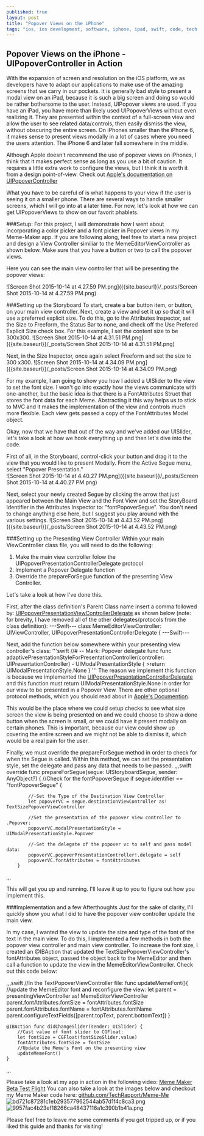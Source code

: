 ```yaml
---
published: true
layout: post
title: "Popover Views on the iPhone"
tags: "ios, ios development, software, iphone, ipad, swift, code, tech rapport, techrapport, swift, extensions, xcode, swift 2.0, Popover, UIPopover, UIPopoverController, Popover Views, UIPopoverPresentationControllerDelegate"
---
```


## Popover Views on the iPhone - UIPopoverController in Action

With the expansion of screen and resolution on the iOS platform, we as developers have to adapt our applications to make use of the amazing screens that we carry in our pockets.  It is generally bad style to present a modal view on an iPad, because it is such a big screen and doing so would be rather bothersome to the user.  Instead, UIPopover views are used.  If you have an iPad, you have more than likely used UIPopoverViews without even realizing it.  They are presented within the context of a full-screen view and allow the user to see related data/controls, then easily dismiss the view, without obscuring the entire screen.  On iPhones smaller than the iPhone 6, it makes sense to present views modally in a lot of cases where you need the users attention.  The iPhone 6 and later fall somewhere in the middle.  

Although Apple doesn't recommend the use of popover views on iPhones, I think that it makes perfect sense as long as you use a bit of caution.  It requires a little extra work to configure the views, but I think it is worth it from a design point-of-view.  Check out [Apple's documentation on UIPopoverController](https://developer.apple.com/library/prerelease/ios/documentation/UIKit/Reference/UIPopoverController_class/index.html)

What you have to be careful of is what happens to your view if the user is seeing it on a smaller phone.  There are several ways to handle smaller screens, which I will go into at a later time.  For now, let's look at how we can get UIPopoverViews to show on our favorit phablets.

###Setup:
For this project, I will demonstrate how I went about incorporating a color picker and a font picker in Popover views in my Meme-Maker app.  If you are following along, feel free to start a new project and design a View Controller similiar to the MemeEditorViewController as shown below.  Make sure that you have a button or two to call the popover views.

Here you can see the main view controller that will be presenting the popover views:

![Screen Shot 2015-10-14 at 4.27.59 PM.png]({{site.baseurl}}/_posts/Screen Shot 2015-10-14 at 4.27.59 PM.png)

###Setting up the Storyboard
To start, create a bar button item, or button, on your main view controller.  Next, create a view and set it up so that it will use a preferred explicit size.  To do this, go to the Attributes Inspector, set the Size to Freeform, the Status Bar to none, and check off the Use Prefered Explicit Size check box.  For this example, I set the content size to be 300x300. 
![Screen Shot 2015-10-14 at 4.31.51 PM.png]({{site.baseurl}}/_posts/Screen Shot 2015-10-14 at 4.31.51 PM.png)
 
 Next, in the Size Inspector, once again select Freeform and set the size to 300 x300.
 ![Screen Shot 2015-10-14 at 4.34.09 PM.png]({{site.baseurl}}/_posts/Screen Shot 2015-10-14 at 4.34.09 PM.png)

For my example, I am going to show you how I added a UISlider to the view to set the font size.  I won't go into exactly how the views communicate with one-another, but the basic idea is that there is a FontAttributes Struct that stores the font data for each Meme.  Abstracting it this way helps us to stick to MVC and it makes the implementation of the view and controls much more flexible.  Each view gets passed a copy of the FontAttributes Model object.

Okay, now that we have that out of the way and we've added our UISlider, let's take a look at how we hook everything up and then let's dive into the code.

First of all, in the Storyboard, control-click your button and drag it to the view that you would like to present Modally. From the Active Segue menu, select "Popover Presentation."  
![Screen Shot 2015-10-14 at 4.40.27 PM.png]({{site.baseurl}}/_posts/Screen Shot 2015-10-14 at 4.40.27 PM.png)

Next, select your newly created Segue by clicking the arrow that just appeared between the Main View and the Font View and set the StoryBoard Identifier in the Attributes Inspector to: "fontPopoverSegue".  You don't need to change anything else here, but I suggest you play around with the various settings.
![Screen Shot 2015-10-14 at 4.43.52 PM.png]({{site.baseurl}}/_posts/Screen Shot 2015-10-14 at 4.43.52 PM.png)

###Setting up the Presenting View Controller
Within your main ViewController class file, you will need to do the following:
1. Make the main view controller folow the UIPopoverPresentationControllerDelegate protocol
2. Implement a Popover Delegate function
3. Override the prepareForSegue function of the presenting View Controller.

Let's take a look at how I've done this.

First, after the class definition's Parent Class name insert a comma followed by: [UIPopoverPresentationViewControllerDelegate](https://developer.apple.com/library/prerelease/ios/documentation/UIKit/Reference/UIPopoverPresentationControllerDelegate_protocol/index.html) as shown below (note: for brevity, I have removed all of the other delegates/protocols from the class definition):
---Swift---
class MemeEditorViewController: UIViewController, UIPopoverPresentationControllerDelegate {
---Swift---

Next, add the function below somewhere within your presenting view controller's class:
'''swift
    //# -- Mark: Popover delegate func
    func adaptivePresentationStyleForPresentationController(controller: UIPresentationController) - UIModalPresentationStyle {
        >return UIModalPresentationStyle.None
    }
'''
The reason we implement this function is because we implemented the [UIPopoverPresentationControllerDelegate](https://developer.apple.com/library/prerelease/ios/documentation/UIKit/Reference/UIPopoverPresentationControllerDelegate_protocol/index.html) and this function must return UIModalPresentationStyle.None in order for our view to be presented in a Popover View.  There are other optional protocol methods, which you should read about in [Apple's Documention](https://developer.apple.com/library/prerelease/ios/documentation/UIKit/Reference/UIPopoverPresentationControllerDelegate_protocol/index.html).

This would be the place where we could setup checks to see what size screen the view is being presented on and we could choose to show a done button when the screen is small, or we could have it present modally on certain phones.  This is important, because our view could show up covering the entire screen and we might not be able to dismiss it, which would be a real pain for the user.

Finally, we must override the prepareForSegue method in order to check for when the Segue is called.  Within this method, we can set the presentation style, set the delegate and pass any data that needs to be passed.
,,,swift
    override func prepareForSegue(segue: UIStoryboardSegue, sender: AnyObject?) {
        //Check for the fontPopoverSegue
        if segue.identifier == "fontPopoverSegue" {
            
            //-Set the Type of the Destination View Controller
            let popoverVC = segue.destinationViewController as! 	TextSizePopoverViewController 
            
            //Set the presentation of the popover view controller to .Popover:
            popoverVC.modalPresentationStyle = UIModalPresentationStyle.Popover
            
            //-Set the delegate of the popover vc to self and pass model data:
            popoverVC.popoverPresentationController!.delegate = self
            popoverVC.fontAttributes = fontAttributes
        }
,,,

This will get you up and running.  I'll leave it up to you to figure out how you implement this.  

###Implementation and a few Afterthoughts
Just for the sake of clarity, I'll quickly show you what I did to have the popover view controller update the main view.

In my case, I wanted the view to update the size and type of the font of the text in the main view.  To do this, I implemented a few methods in both the popover view controller and main view controller.  To increase the font size, I created an @IBAction that updated the TextSizePopoverViewController's fontAttributes object, passed the object back to the MemeEditor and then call a function to update the view in the MemeEditorViewController.  Check out this code below:

,,,swift
    //In the TextPopoverViewController file:
    func updateMemeFont(){
        //update the MemeEditor font and reconfigure the view:
        let parent = presentingViewController as! MemeEditorViewController
        parent.fontAttributes.fontSize = fontAttributes.fontSize
        parent.fontAttributes.fontName = fontAttributes.fontName
        parent.configureTextFields([parent.topText, parent.bottomText])
    }
    
    @IBAction func didChangeSlider(sender: UISlider) {
        //Cast value of font slider to CGFloat:
        let fontSize = CGFloat(fontSizeSlider.value)
        fontAttributes.fontSize = fontSize
        //Update the Meme's Font on the presenting view
        updateMemeFont()
    }
,,,

Please take a look at my app in action in the following video: [Meme Maker Beta Test Flight](https://www.youtube.com/watch?v=2aUd8Y6TG0E)  You can also take a look at the images below and checkout my Meme Maker code here: [github.com/TechRapport/Meme-Me](https://github.com/TechRapport/Meme-Me)
![bd721c87281c1eb293577962544ab57d1f4c8ca3.png]({{site.baseurl}}/_posts/bd721c87281c1eb293577962544ab57d1f4c8ca3.png)![9957fac4b23ef18266ca48437116a1c390b1b41a.png]({{site.baseurl}}/_posts/9957fac4b23ef18266ca48437116a1c390b1b41a.png)

Please feel free to leave me some comments if you got tripped up, or if you liked this guide and thanks for visiting!